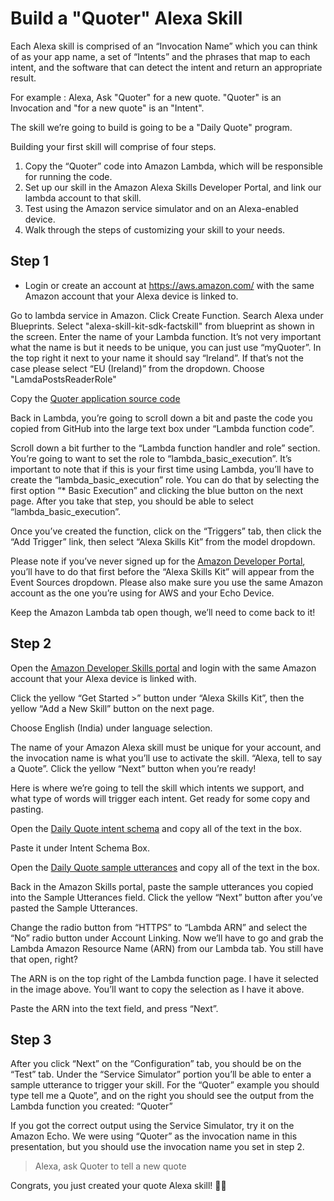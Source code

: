 # Build a "Quoter" Alexa Skill


Each Alexa skill is comprised of an “Invocation Name” which you can think of as your app name, a set of “Intents” and the phrases that map to each intent, and the software that can detect the intent and return an appropriate result.

For example : Alexa, Ask "Quoter" for a new quote. "Quoter" is an Invocation and "for a new quote" is an "Intent".

The skill we’re going to build is going to be a "Daily Quote" program.

Building your first skill will comprise of four steps. 

1. Copy the “Quoter” code into Amazon Lambda, which will be responsible for running the code. 
2. Set up our skill in the Amazon Alexa Skills Developer Portal, and link our lambda account to that skill. 
3. Test using the Amazon service simulator and on an Alexa-enabled device. 
4. Walk through the steps of customizing your skill to your needs.


## Step 1

* Login or create an account at https://aws.amazon.com/ with the same Amazon account that your Alexa device is linked to.

Go to lambda service in Amazon. Click Create Function. Search Alexa under Blueprints. Select "alexa-skill-kit-sdk-factskill" from blueprint as shown in the screen.
Enter the name of your Lambda function. It’s not very important what the name is but it needs to be unique, you can just use “myQuoter”. In the top right it next to your name it should say “Ireland”. If that’s not the case please select “EU (Ireland)” from the dropdown. Choose "LamdaPostsReaderRole"

Copy the [Quoter application source code](https://github.com/afrozk/alexa/blob/master/src/index.js)

Back in Lambda, you’re going to scroll down a bit and paste the code you copied from GitHub into the large text box under “Lambda function code”.



Scroll down a bit further to the “Lambda function handler and role” section. You’re going to want to set the role to “lambda\_basic\_execution”. It’s important to note that if this is your first time using Lambda, you’ll have to create the “lambda\_basic\_execution” role. You can do that by selecting the first option “* Basic Execution” and clicking the blue button on the next page. After you take that step, you should be able to select “lambda\_basic\_execution”.


Once you’ve created the function, click on the “Triggers” tab, then click the “Add Trigger” link, then select “Alexa Skills Kit” from the model dropdown.

Please note if you’ve never signed up for the [Amazon Developer Portal](https://developer.amazon.com/edw/home.html#/skills/list), you’ll have to do that first before the “Alexa Skills Kit” will appear from the Event Sources dropdown. Please also make sure you use the same Amazon account as the one you’re using for AWS and your Echo Device.


Keep the Amazon Lambda tab open though, we’ll need to come back to it!

## Step 2



Open the [Amazon Developer Skills portal](https://developer.amazon.com/edw/home.html#/skills/list) and login with the same Amazon account that your Alexa device is linked with.


Click the yellow “Get Started >” button under “Alexa Skills Kit”, then the yellow “Add a New Skill” button on the next page.

Choose English (India) under language selection.

The name of your Amazon Alexa skill must be unique for your account, and the invocation name is what you’ll use to activate the skill. “Alexa, tell <invocation name> to say a Quote”.  Click the yellow “Next” button when you’re ready!

Here is where we’re going to tell the skill which intents we support, and what type of words will trigger each intent. Get ready for some copy and pasting.


Open the [Daily Quote intent schema](https://github.com/afrozk/alexa/blob/master/speechAssets/IntentSchema.json) and copy all of the text in the box.

Paste it under Intent Schema Box.

Open the [Daily Quote sample utterances](https://github.com/afrozk/alexa/blob/master/speechAssets/SampleUtterances.txt) and copy all of the text in the box.


Back in the Amazon Skills portal, paste the sample utterances you copied into the Sample Utterances field. Click the yellow “Next” button after you’ve pasted the Sample Utterances.

Change the radio button from “HTTPS” to “Lambda ARN” and select the “No” radio button under Account Linking. Now we’ll have to go and grab the Lambda Amazon Resource Name (ARN) from our Lambda tab. You still have that open, right?


The ARN is on the top right of the Lambda function page. I have it selected in the image above. You’ll want to copy the selection as I have it above.

Paste the ARN into the text field, and press “Next”.


## Step 3


After you click “Next” on the “Configuration” tab, you should be on the “Test” tab. Under the “Service Simulator” portion you’ll be able to enter a sample utterance to trigger your skill. For the “Quoter” example you should type tell me a Quote”, and on the right you should see the output from the Lambda function you created: “Quoter”

If you got the correct output using the Service Simulator, try it on the Amazon Echo. We were using “Quoter” as the invocation name in this presentation, but you should use the invocation name you set in step 2.

> Alexa, ask Quoter to tell a new quote


Congrats, you just created your quote Alexa skill! 👏👏

